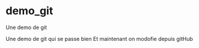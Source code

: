 # demo_git
Une demo de git

Une demo de git qui se passe bien
Et maintenant on modofie depuis gitHub
